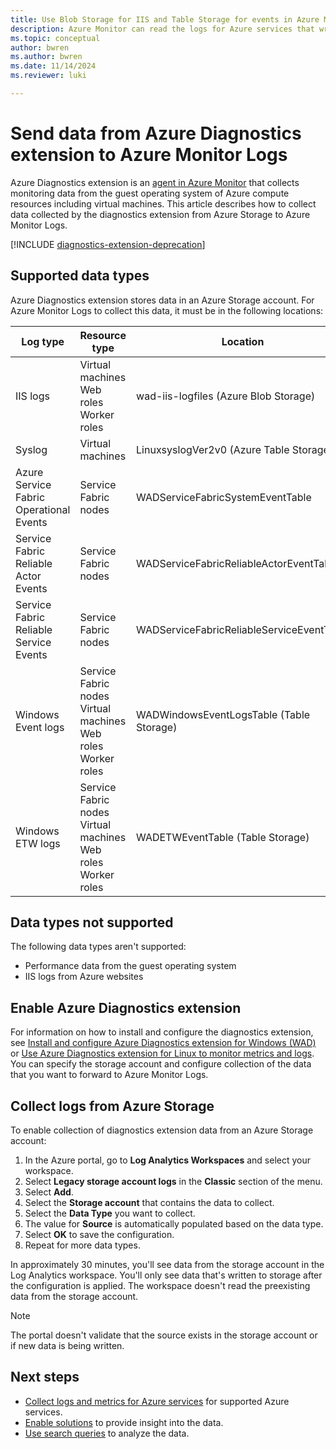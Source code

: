 ```yaml
---
title: Use Blob Storage for IIS and Table Storage for events in Azure Monitor | Microsoft Docs
description: Azure Monitor can read the logs for Azure services that write diagnostics to Azure Table Storage or IIS logs written to Azure Blob Storage.
ms.topic: conceptual
author: bwren
ms.author: bwren
ms.date: 11/14/2024
ms.reviewer: luki

---
```


# Send data from Azure Diagnostics extension to Azure Monitor Logs

Azure Diagnostics extension is an [agent in Azure Monitor](../agents/agents-overview.md) that collects monitoring data from the guest operating system of Azure compute resources including virtual machines. This article describes how to collect data collected by the diagnostics extension from Azure Storage to Azure Monitor Logs.

[!INCLUDE [diagnostics-extension-deprecation](includes/diagnostics-extension-deprecation.md)]

## Supported data types

Azure Diagnostics extension stores data in an Azure Storage account. For Azure Monitor Logs to collect this data, it must be in the following locations:

| Log type | Resource type | Location |
| --- | --- | --- |
| IIS logs |Virtual machines <br> Web roles <br> Worker roles |wad-iis-logfiles (Azure Blob Storage) |
| Syslog |Virtual machines |LinuxsyslogVer2v0 (Azure Table Storage) |
| Azure Service Fabric Operational Events |Service Fabric nodes |WADServiceFabricSystemEventTable |
| Service Fabric Reliable Actor Events |Service Fabric nodes |WADServiceFabricReliableActorEventTable |
| Service Fabric Reliable Service Events |Service Fabric nodes |WADServiceFabricReliableServiceEventTable |
| Windows Event logs |Service Fabric nodes <br> Virtual machines <br> Web roles <br> Worker roles |WADWindowsEventLogsTable (Table Storage) |
| Windows ETW logs |Service Fabric nodes <br> Virtual machines <br> Web roles <br> Worker roles |WADETWEventTable (Table Storage) |

## Data types not supported

The following data types aren't supported:

- Performance data from the guest operating system
- IIS logs from Azure websites

## Enable Azure Diagnostics extension

For information on how to install and configure the diagnostics extension, see [Install and configure Azure Diagnostics extension for Windows (WAD)](../agents/diagnostics-extension-windows-install.md) or [Use Azure Diagnostics extension for Linux to monitor metrics and logs](/azure/virtual-machines/extensions/diagnostics-linux). You can specify the storage account and configure collection of the data that you want to forward to Azure Monitor Logs.

## Collect logs from Azure Storage

To enable collection of diagnostics extension data from an Azure Storage account:

1. In the Azure portal, go to **Log Analytics Workspaces** and select your workspace.
1. Select **Legacy storage account logs** in the **Classic** section of the menu.
1. Select **Add**.
1. Select the **Storage account** that contains the data to collect.
1. Select the **Data Type** you want to collect.
1. The value for **Source** is automatically populated based on the data type.
1. Select **OK** to save the configuration.
1. Repeat for more data types.

In approximately 30 minutes, you'll see data from the storage account in the Log Analytics workspace. You'll only see data that's written to storage after the configuration is applied. The workspace doesn't read the preexisting data from the storage account.

> [!NOTE]
> The portal doesn't validate that the source exists in the storage account or if new data is being written.

## Next steps

* [Collect logs and metrics for Azure services](../essentials/resource-logs.md#send-to-log-analytics-workspace) for supported Azure services.
* [Enable solutions](/previous-versions/azure/azure-monitor/insights/solutions) to provide insight into the data.
* [Use search queries](../logs/log-query-overview.md) to analyze the data.
